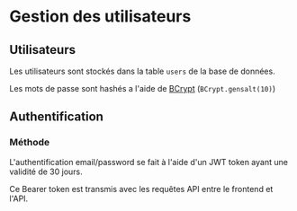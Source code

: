 # Gestion des utilisateurs

## Utilisateurs

Les utilisateurs sont stockés dans la table `users` de la base de données.

Les mots de passe sont hashés a l'aide de [BCrypt](org.springframework.security.crypto.bcrypt.BCrypt) (`BCrypt.gensalt(10)`)

## Authentification

### Méthode

L'authentification email/password se fait à l'aide d'un JWT token ayant une validité de 30 jours.

Ce Bearer token est transmis avec les requêtes API entre le frontend et l'API.
